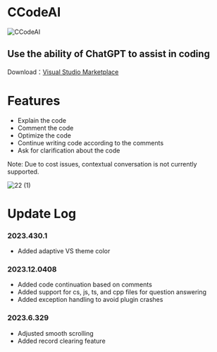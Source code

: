 # CCodeAI

![CCodeAI](../CCodeAI/Resources/Icon.png)

## Use the ability of ChatGPT to assist in coding

Download：[Visual Studio Marketplace](https://marketplace.visualstudio.com/items?itemName=TimChen44.CCodeAI)

# Features

* Explain the code
* Comment the code
* Optimize the code
* Continue writing code according to the comments
* Ask for clarification about the code

Note: Due to cost issues, contextual conversation is not currently supported.

![22 (1)](https://user-images.githubusercontent.com/7581981/230700433-78e23cab-c833-4d25-b772-1d8ad87e4604.png)

# Update Log

### 2023.430.1

- Added adaptive VS theme color

### 2023.12.0408

- Added code continuation based on comments
- Added support for cs, js, ts, and cpp files for question answering
- Added exception handling to avoid plugin crashes

### 2023.6.329

- Adjusted smooth scrolling
- Added record clearing feature